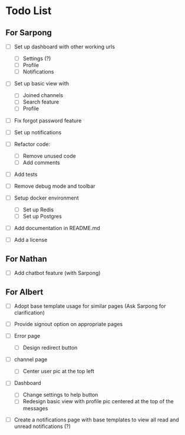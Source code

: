 # Todo List

## For Sarpong

- [ ] Set up dashboard with other working urls
  - [ ] Settings (?)
  - [ ] Profile
  - [ ] Notifications
- [ ] Set up basic view with
  - [ ] Joined channels
  - [ ] Search feature
  - [ ] Profile
- [ ] Fix forgot password feature
- [ ] Set up notifications
- [ ] Refactor code:
  - [ ] Remove unused code
  - [ ] Add comments
- [ ] Add tests
- [ ] Remove debug mode and toolbar
- [ ] Setup docker environment
  - [ ] Set up Redis
  - [ ] Set up Postgres
- [ ] Add documentation in README.md
- [ ] Add a license



## For Nathan

- [ ] Add chatbot feature (with Sarpong)



## For Albert

- [ ] Adopt base template usage for similar pages (Ask Sarpong for clarification)
- [ ] Provide signout option on appropriate pages
- [ ] Error page
  - [ ] Design redirect button
- [ ] channel page
  - [ ] Center user pic at the top left
- [ ] Dashboard
  - [ ] Change settings to help button
  - [ ] Redesign basic view with profile pic centered at the top of the messages
- [ ] Create a notifications page with base templates to view all read and unread notifications (?)



<!-- Put an x in the square brackets when done -->
